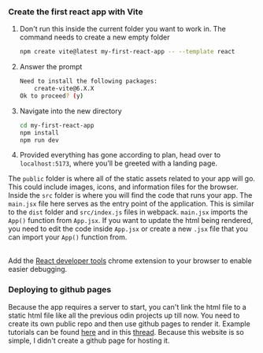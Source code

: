 ### Create the first react app with Vite
1. Don't run this inside the current folder you want to work in. The command needs to create a new empty folder
    ```bash
    npm create vite@latest my-first-react-app -- --template react
    ```
2. Answer the prompt
    ```bash
    Need to install the following packages:
        create-vite@6.X.X
    Ok to proceed? (y)
    ```
3.  Navigate into the new directory
    ```bash
    cd my-first-react-app
    npm install
    npm run dev
    ```
4. Provided everything has gone according to plan, head over to `localhost:5173`, where you’ll be greeted with a landing page.


The `public` folder is where all of the static assets related to your app will go. This could include images, icons, and information files for the browser.
Inside the `src` folder is where you will find the code that runs your app. The `main.jsx` file here serves as the entry point of the application.
This is similar to the `dist` folder and `src/index.js` files in webpack. `main.jsx` imports the `App()` function from `App.jsx`. If you want to update 
the html being rendered, you need to edit the code inside `App.jsx` or create a new `.jsx` file that you can import your `App()` function from. <br><br>

Add the [React developer tools](https://chromewebstore.google.com/detail/react-developer-tools/fmkadmapgofadopljbjfkapdkoienihi?hl=en) chrome extension to your browser to enable easier debugging. 


### Deploying to github pages
Because the app requires a server to start, you can't link the html file to a static html file like all the previous odin projects up till now. You need to 
create its own public repo and then use github pages to render it. Example tutorials can be found [here](https://www.youtube.com/watch?v=Q9n2mLqXFpU) and in this [thread](https://stackoverflow.com/questions/69708281/how-can-i-host-my-react-application-using-github). Because this website is so simple, I didn't create a github page for hosting it.